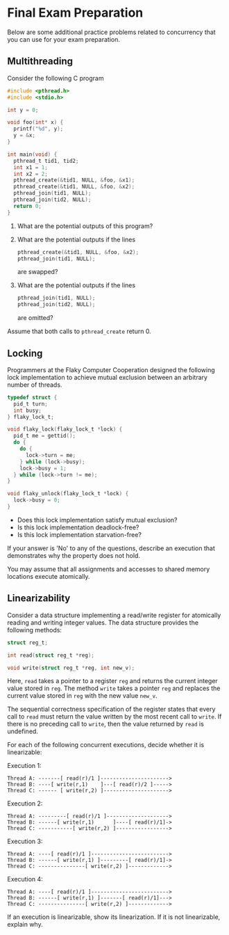 # Final Exam Preparation

Below are some additional practice problems related to concurrency
that you can use for your exam preparation.


## Multithreading

Consider the following C program

```c
#include <pthread.h>
#include <stdio.h>

int y = 0;

void foo(int* x) {
  printf("%d", y);
  y = &x;
}

int main(void) {
  pthread_t tid1, tid2;
  int x1 = 1;
  int x2 = 2;
  pthread_create(&tid1, NULL, &foo, &x1);
  pthread_create(&tid1, NULL, &foo, &x2);
  pthread_join(tid1, NULL);
  pthread_join(tid2, NULL);
  return 0;
}
```

1. What are the potential outputs of this program?

2. What are the potential outputs if the lines

   ```c
   pthread_create(&tid1, NULL, &foo, &x2);
   pthread_join(tid1, NULL);
   ```
   
   are swapped?
   
3. What are the potential outputs if the lines

   ```c
   pthread_join(tid1, NULL);
   pthread_join(tid2, NULL);
   ```
   
   are omitted?

Assume that both calls to `pthread_create` return 0.

## Locking

Programmers at the Flaky Computer Cooperation designed the following
lock implementation to achieve mutual exclusion between an arbitrary
number of threads. 

```c
typedef struct {
  pid_t turn;
  int busy;
} flaky_lock_t;

void flaky_lock(flaky_lock_t *lock) {
  pid_t me = gettid();
  do {
    do {
      lock->turn = me;
    } while (lock->busy);
    lock->busy = 1;
  } while (lock->turn != me);
}

void flaky_unlock(flaky_lock_t *lock) {
  lock->busy = 0;
}
```

* Does this lock implementation satisfy mutual exclusion?
* Is this lock implementation deadlock-free?
* Is this lock implementation starvation-free?

If your answer is 'No' to any of the questions, describe an execution
that demonstrates why the property does not hold.

You may assume that all assignments and accesses to shared memory
locations execute atomically.


## Linearizability

Consider a data structure implementing a read/write register for
atomically reading and writing integer values. The data structure
provides the following methods:

```c
struct reg_t;

int read(struct reg_t *reg);

void write(struct reg_t *reg, int new_v);
```

Here, `read` takes a pointer to a register `reg` and returns the current
integer value stored in `reg`. The method `write` takes a pointer
`reg` and replaces the current value stored in `reg` with the new
value `new_v`.

The sequential correctness specification of the register states that
every call to `read` must return the value written by the most recent
call to `write`. If there is no preceding call to `write`, then the
value returned by `read` is undefined.

For each of the following concurrent executions, decide whether it is
linearizable:

Execution 1:

```
Thread A: -------[ read(r)/1 ]---------------------->
Thread B: ----[ write(r,1)    ]---[ read(r)/2 ]----->
Thread C: ------ [ write(r,2) ]--------------------->
```

Execution 2:

```
Thread A: ---------[ read(r)/1 ]-------------------->
Thread B: ------[ write(r,1)      ]----[ read(r)/1]->
Thread C: -----------[ write(r,2) ]----------------->
```

Execution 3:

```
Thread A: ----[ read(r)/1 ]------------------------->
Thread B: ------[ write(r,1) ]---------[ read(r)/1]->
Thread C: ---------------[ write(r,2) ]------------->
```

Execution 4:

```
Thread A: ----[ read(r)/1 ]------------------------->
Thread B: ------[ write(r,1) ]-------[ read(r)/1]--->
Thread C: ---------------[ write(r,2) ]------------->
```

If an execution is linearizable, show its linearization. If it is not
linearizable, explain why.